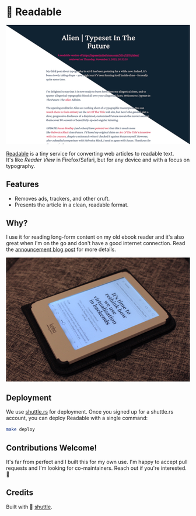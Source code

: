 # 📖 Readable

[![Screenshot](/assets/screenshot.jpg)](https://readable.shuttleapp.rs)

[Readable] is a tiny service for converting web articles to readable text.  
It's like _Reader View_ in Firefox/Safari, but for any device and with a focus on
typography.

## Features

- Removes ads, trackers, and other cruft.
- Presents the article in a clean, readable format.

## Why?

I use it for reading long-form content on my old ebook reader and it's also
great when I'm on the go and don't have a good internet connection.
Read the [announcement blog post](https://endler.dev/2022/readable) for more details.

![My kobo eBook reader](/assets/kobo.jpg)

## Deployment

We use [shuttle.rs](https://shuttle.rs) for deployment.
Once you signed up for a shuttle.rs account, you can deploy Readable with a
single command:

```bash
make deploy
```

## Contributions Welcome!

It's far from perfect and I built this for my own use.
I'm happy to accept pull requests and I'm looking for co-maintainers.
Reach out if you're interested. 🌈

## Credits

Built with 🚀 [shuttle](https://shuttle.rs).

[readable]: https://readable.shuttleapp.rs
